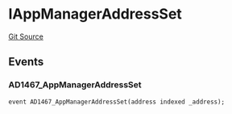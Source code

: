 # IAppManagerAddressSet
[Git Source](https://github.com/thrackle-io/tron/blob/28055da058876a0a8138d3f9a19aa587a0c30e2b/src/common/IEvents.sol)


## Events
### AD1467_AppManagerAddressSet

```solidity
event AD1467_AppManagerAddressSet(address indexed _address);
```

